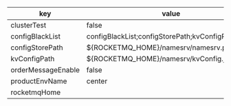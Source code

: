 |key|value|important|
|---|---|---|
|clusterTest|false||
|configBlackList|configBlackList;configStorePath;kvConfigPath||
|configStorePath|${ROCKETMQ_HOME}/namesrv/namesrv.properties||
|kvConfigPath|${ROCKETMQ_HOME}/namesrv/kvConfig.json||
|orderMessageEnable|false||
|productEnvName|center||
|rocketmqHome|||
